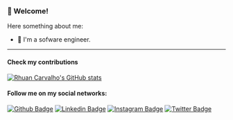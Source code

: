 ### 👋 Welcome!

Here something about me:

- 🔭 I'm a sofware engineer. 

---

#### Check my contributions 

[![Rhuan Carvalho's GitHub stats](https://github-readme-stats.vercel.app/api?username=rhuancoder&show_icons=true&theme=dark)](https://github.com/anuraghazra/github-readme-stats)

#### Follow me on my social networks:
[![Github Badge](https://img.shields.io/badge/-Github-000?style=flat-square&logo=Github&logoColor=white&link=https://github.com/rhuancoder)](https://github.com/rhuancoder)
[![Linkedin Badge](https://img.shields.io/badge/-LinkedIn-blue?style=flat-square&logo=Linkedin&logoColor=white&link=https://www.linkedin.com/in/rhuancoder/)](https://www.linkedin.com/in/rhuancoder/)
[![Instagram Badge](https://img.shields.io/badge/-Instagram-C13584?style=flat-square&labelColor=C13584&logo=instagram&logoColor=white&link=https://www.instagram.com/rhuancoder/)](https://www.instagram.com/rhuancoder/)
[![Twitter Badge](https://img.shields.io/badge/-Twitter-blue?style=flat-square&labelColor=blue&logo=twitter&logoColor=white&link=https://twitter.com/rhuancoder)](https://twitter.com/rhuancoder)
